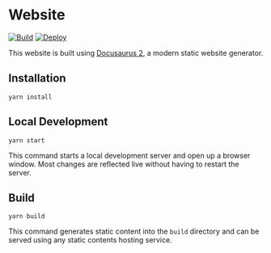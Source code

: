 # Website

[![Build](https://github.com/canyon-network/canyon-network.github.io/actions/workflows/build.yml/badge.svg)](https://github.com/canyon-network/canyon-network.github.io/actions/workflows/build.yml)
[![Deploy](https://github.com/canyon-network/canyon-network.github.io/actions/workflows/deploy.yml/badge.svg)](https://github.com/canyon-network/canyon-network.github.io/actions/workflows/deploy.yml)

This website is built using [Docusaurus 2](https://v2.docusaurus.io/), a modern static website generator.

## Installation

```console
yarn install
```

## Local Development

```console
yarn start
```

This command starts a local development server and open up a browser window. Most changes are reflected live without having to restart the server.

## Build

```console
yarn build
```

This command generates static content into the `build` directory and can be served using any static contents hosting service.
